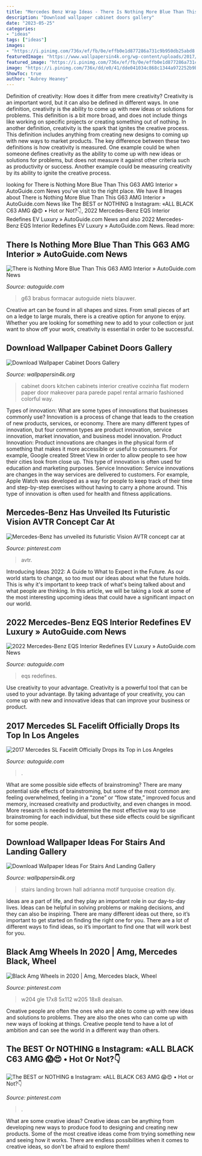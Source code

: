 ```yaml
---
title: "Mercedes Benz Wrap Ideas - There Is Nothing More Blue Than This G63 Amg Interior » Autoguide.com News"
description: "Download wallpaper cabinet doors gallery"
date: "2023-05-25"
categories:
- "ideas"
tags: ["ideas"]
images:
- "https://i.pinimg.com/736x/ef/fb/0e/effb0e1d877286a731c9b950db25abd8.jpg"
featuredImage: "https://www.wallpapersin4k.org/wp-content/uploads/2017/04/Wallpaper-Cabinet-Doors.jpg"
featured_image: "https://i.pinimg.com/736x/ef/fb/0e/effb0e1d877286a731c9b950db25abd8.jpg"
image: "https://i.pinimg.com/736x/dd/e0/41/dde041034c868c1344a972252b9bccd7.jpg"
ShowToc: true
author: "Aubrey Heaney"
---
```



Definition of creativity: How does it differ from mere creativity?
Creativity is an important word, but it can also be defined in different ways. In one definition, creativity is the ability to come up with new ideas or solutions for problems. This definition is a bit more broad, and does not include things like working on specific projects or creating something out of nothing. In another definition, creativity is the spark that ignites the creative process. This definition includes anything from creating new designs to coming up with new ways to market products. The key difference between these two definitions is how creativity is measured. One example could be when someone defines creativity as the ability to come up with new ideas or solutions for problems, but does not measure it against other criteria such as productivity or success. Another example could be measuring creativity by its ability to ignite the creative process.

	

		
looking for There is Nothing More Blue Than This G63 AMG Interior » AutoGuide.com News you've visit to the right place. We have 8 Images about There is Nothing More Blue Than This G63 AMG Interior » AutoGuide.com News like The BEST or NOTHING в Instagram: «ALL BLACK C63 AMG 😱😍 • Hot or Not?👇, 2022 Mercedes-Benz EQS Interior Redefines EV Luxury » AutoGuide.com News and also 2022 Mercedes-Benz EQS Interior Redefines EV Luxury » AutoGuide.com News. Read more:
		
    
## There Is Nothing More Blue Than This G63 AMG Interior » AutoGuide.com News

<img loading=lazy src="https://www.autoguide.com/blog/wp-content/gallery/brabus-g63-blue-interior/Mercedes-G63-AMG-Blue-Interior-4.jpg" onerror="this.onerror=null;this.src='https://tse2.mm.bing.net/th?id=OIP.rFC5qcrhOu2va_uMAm-BOwHaE8&amp;pid=15.1';" alt="There is Nothing More Blue Than This G63 AMG Interior » AutoGuide.com News">

_Source: autoguide.com_

>g63 brabus formacar autoguide niets blauwer. 

	

Creative art can be found in all shapes and sizes. From small pieces of art on a ledge to large murals, there is a creative option for anyone to enjoy. Whether you are looking for something new to add to your collection or just want to show off your work, creativity is essential in order to be successful.

    
## Download Wallpaper Cabinet Doors Gallery

<img loading=lazy src="https://www.wallpapersin4k.org/wp-content/uploads/2017/04/Wallpaper-Cabinet-Doors.jpg" onerror="this.onerror=null;this.src='https://tse4.mm.bing.net/th?id=OIP.RuSJZCFiHKZh8i8Kz_2n0wHaKH&amp;pid=15.1';" alt="Download Wallpaper Cabinet Doors Gallery">

_Source: wallpapersin4k.org_

>cabinet doors kitchen cabinets interior creative cozinha flat modern paper door makeover para parede papel rental armario fashioned colorful way. 

	

Types of innovation: What are some types of innovations that businesses commonly use?
Innovation is a process of change that leads to the creation of new products, services, or economy. There are many different types of innovation, but four common types are product innovation, service innovation, market innovation, and business model innovation. 
Product Innovation: Product innovations are changes in the physical form of something that makes it more accessible or useful to consumers. For example, Google created Street View in order to allow people to see how their cities look from close up. This type of innovation is often used for education and marketing purposes. Service Innovation: Service innovations are changes in the way services are delivered to customers. For example, Apple Watch was developed as a way for people to keep track of their time and step-by-step exercises without having to carry a phone around. This type of innovation is often used for health and fitness applications.

    
## Mercedes-Benz Has Unveiled Its Futuristic Vision AVTR Concept Car At

<img loading=lazy src="https://i.pinimg.com/736x/3a/6c/d1/3a6cd1473f5c83df421ed9703d416646.jpg" onerror="this.onerror=null;this.src='https://tse1.mm.bing.net/th?id=OIP.BwJZQMFqaSWYGZNzaRh-nAHaJQ&amp;pid=15.1';" alt="Mercedes-Benz has unveiled its futuristic Vision AVTR concept car at">

_Source: pinterest.com_

>avtr. 

	

Introducing Ideas 2022: A Guide to What to Expect in the Future. As our world starts to change, so too must our ideas about what the future holds. This is why it's important to keep track of what's being talked about and what people are thinking. In this article, we will be taking a look at some of the most interesting upcoming ideas that could have a significant impact on our world.

    
## 2022 Mercedes-Benz EQS Interior Redefines EV Luxury » AutoGuide.com News

<img loading=lazy src="https://www.autoguide.com/blog/wp-content/gallery/2022-mercedes-benz-eqs-interior-2021-03-28/2022-Mercedes-Benz-EQS-Interior-Reveal-30.jpg" onerror="this.onerror=null;this.src='https://tse1.mm.bing.net/th?id=OIP.qFNryzl4p46cWokTSig7WwHaDt&amp;pid=15.1';" alt="2022 Mercedes-Benz EQS Interior Redefines EV Luxury » AutoGuide.com News">

_Source: autoguide.com_

>eqs redefines. 

	

Use creativity to your advantage.
Creativity is a powerful tool that can be used to your advantage. By taking advantage of your creativity, you can come up with new and innovative ideas that can improve your business or product.

    
## 2017 Mercedes SL Facelift Officially Drops Its Top In Los Angeles

<img loading=lazy src="https://www.autoguide.com/blog/wp-content/gallery/2017-mercedes-benz-sl-2015-la-auto-show-live-photos/mercedes-benz-sl-2015-la-auto-show-02.jpg" onerror="this.onerror=null;this.src='https://tse3.mm.bing.net/th?id=OIP.FiGOw_AyLJXYbDN8f2nCogHaE8&amp;pid=15.1';" alt="2017 Mercedes SL Facelift Officially Drops its Top in Los Angeles">

_Source: autoguide.com_

>. 

	

What are some possible side effects of brainstroming?
There are many potential side effects of brainstroming, but some of the most common are: feeling overwhelmed, feeling in a “zone” or “flow state,” improved focus and memory, increased creativity and productivity, and even changes in mood. More research is needed to determine the most effective way to use brainstroming for each individual, but these side effects could be significant for some people.

    
## Download Wallpaper Ideas For Stairs And Landing Gallery

<img loading=lazy src="https://www.wallpapersin4k.org/wp-content/uploads/2017/04/Wallpaper-Ideas-For-Stairs-And-Landing-22.jpg" onerror="this.onerror=null;this.src='https://tse4.mm.bing.net/th?id=OIP.ASIgge_ta4UaFOE4vKO9hgHaJ7&amp;pid=15.1';" alt="Download Wallpaper Ideas For Stairs And Landing Gallery">

_Source: wallpapersin4k.org_

>stairs landing brown hall adrianna motif turquoise creation diy. 

	

Ideas are a part of life, and they play an important role in our day-to-day lives. Ideas can be helpful in solving problems or making decisions, and they can also be inspiring. There are many different ideas out there, so it’s important to get started on finding the right one for you. There are a lot of different ways to find ideas, so it’s important to find one that will work best for you.

    
## Black Amg Wheels In 2020 | Amg, Mercedes Black, Wheel

<img loading=lazy src="https://i.pinimg.com/736x/ef/fb/0e/effb0e1d877286a731c9b950db25abd8.jpg" onerror="this.onerror=null;this.src='https://tse1.mm.bing.net/th?id=OIP.yqc6RDcgX2JnI1Txjs_32QHaJ3&amp;pid=15.1';" alt="Black Amg Wheels in 2020 | Amg, Mercedes black, Wheel">

_Source: pinterest.com_

>w204 gle 17x8 5x112 w205 18x8 dealsan. 

	

Creative people are often the ones who are able to come up with new ideas and solutions to problems. They are also the ones who can come up with new ways of looking at things. Creative people tend to have a lot of ambition and can see the world in a different way than others.

    
## The BEST Or NOTHING в Instagram: «ALL BLACK C63 AMG 😱😍 • Hot Or Not?👇

<img loading=lazy src="https://i.pinimg.com/736x/dd/e0/41/dde041034c868c1344a972252b9bccd7.jpg" onerror="this.onerror=null;this.src='https://tse1.mm.bing.net/th?id=OIP.nd_ak0Oz_Ace1qrrwpf-ewHaJM&amp;pid=15.1';" alt="The BEST or NOTHING в Instagram: «ALL BLACK C63 AMG 😱😍 • Hot or Not?👇">

_Source: pinterest.com_

>. 

	

What are some creative ideas?
Creative ideas can be anything from developing new ways to produce food to designing and creating new products. Some of the most creative ideas come from trying something new and seeing how it works. There are endless possibilities when it comes to creative ideas, so don't be afraid to explore them!

